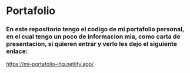# Portafolio

### En este repositorio tengo el codigo de mi portafolio personal, en el cual tengo un poco de informacion mia, como carta de presentacion, si quieren entrar y verlo les dejo el siguiente enlace:

https://mi-portafolio-ihg.netlify.app/
